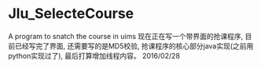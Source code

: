 # Jlu_SelecteCourse
A program to snatch the course in uims
  现在正在写一个带界面的抢课程序, 目前已经写完了界面, 还需要写的是MD5校验, 抢课程序的核心部分java实现(之前用python实现过了), 
最后打算增加线程内容。 2016/02/28
